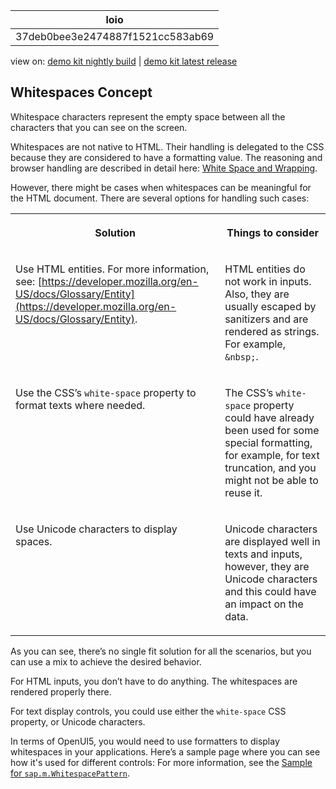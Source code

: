 <!-- loio37deb0bee3e2474887f1521cc583ab69 -->

| loio |
| -----|
| 37deb0bee3e2474887f1521cc583ab69 |

<div id="loio">

view on: [demo kit nightly build](https://openui5nightly.hana.ondemand.com/#/topic/37deb0bee3e2474887f1521cc583ab69) | [demo kit latest release](https://openui5.hana.ondemand.com/#/topic/37deb0bee3e2474887f1521cc583ab69)</div>

## Whitespaces Concept

Whitespace characters represent the empty space between all the characters that you can see on the screen.

Whitespaces are not native to HTML. Their handling is delegated to the CSS because they are considered to have a formatting value. The reasoning and browser handling are described in detail here: [White Space and Wrapping](https://www.w3.org/TR/css-text-3/#white-space-property).

However, there might be cases when whitespaces can be meaningful for the HTML document. There are several options for handling such cases:


<table>
<tr>
<th valign="top">

Solution



</th>
<th valign="top">

Things to consider



</th>
</tr>
<tr>
<td valign="top">

Use HTML entities. For more information, see: [https://developer.mozilla.org/en-US/docs/Glossary/Entity](https://developer.mozilla.org/en-US/docs/Glossary/Entity).



</td>
<td valign="top">

HTML entities do not work in inputs. Also, they are usually escaped by sanitizers and are rendered as strings. For example, `&nbsp;`.



</td>
</tr>
<tr>
<td valign="top">

Use the CSS’s `white-space` property to format texts where needed.



</td>
<td valign="top">

The CSS’s `white-space` property could have already been used for some special formatting, for example, for text truncation, and you might not be able to reuse it.



</td>
</tr>
<tr>
<td valign="top">

Use Unicode characters to display spaces.



</td>
<td valign="top">

Unicode characters are displayed well in texts and inputs, however, they are Unicode characters and this could have an impact on the data.



</td>
</tr>
</table>

As you can see, there’s no single fit solution for all the scenarios, but you can use a mix to achieve the desired behavior.

For HTML inputs, you don’t have to do anything. The whitespaces are rendered properly there.

For text display controls, you could use either the `white-space` CSS property, or Unicode characters.

In terms of OpenUI5, you would need to use formatters to display whitespaces in your applications. Here’s a sample page where you can see how it's used for different controls: For more information, see the [Sample for `sap.m.WhitespacePattern`](https://openui5.hana.ondemand.com/#/entity/sap.m.WhitespacePattern). 

